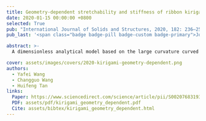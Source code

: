 ```yaml
---
title: Geometry-dependent stretchability and stiffness of ribbon kirigami based on large curvature curved beam model
date: 2020-01-15 00:00:00 +0800
selected: True
pub: "International Journal of Solids and Structures, 2020, 182: 236–253"
pub_last: '<span class="badge badge-pill badge-custom badge-primary">Journal</span>'

abstract: >-
  A dimensionless analytical model based on the large curvature curved beam theory is proposed to predict the normalized stiffness and stretchability of ribbon kirigami. Theoretical predictions are validated by experiments and simulations, offering design insights for kirigami-based structures.

cover: assets/images/covers/2020-kirigami-geometry-dependent.png
authors:
  - Yafei Wang
  - Changguo Wang
  - Huifeng Tan
links:
  Paper: https://www.sciencedirect.com/science/article/pii/S0020768319303580
  PDF: assets/pdf/kirigami_geometry_dependent.pdf
  Cite: assets/bibtex/kirigami_geometry_dependent.html
---
```

